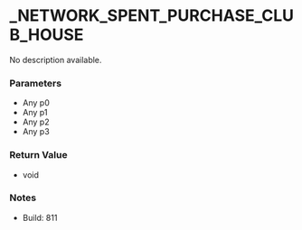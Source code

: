 # _NETWORK_SPENT_PURCHASE_CLUB_HOUSE

No description available.

### Parameters
* Any p0
* Any p1
* Any p2
* Any p3

### Return Value
* void

### Notes
* Build: 811

